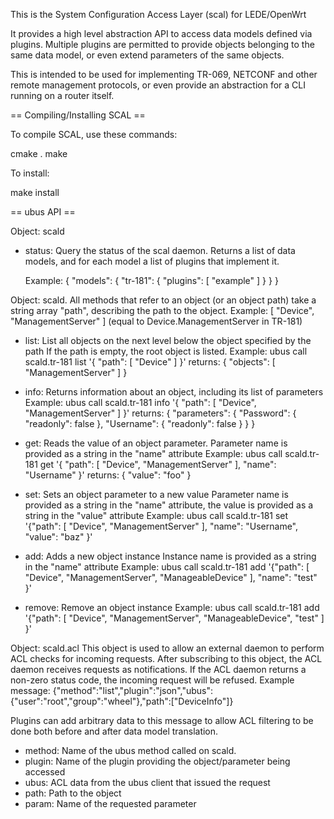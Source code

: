 This is the System Configuration Access Layer (scal) for LEDE/OpenWrt

It provides a high level abstraction API to access data models defined via
plugins. Multiple plugins are permitted to provide objects belonging to the
same data model, or even extend parameters of the same objects.

This is intended to be used for implementing TR-069, NETCONF and other remote
management protocols, or even provide an abstraction for a CLI running on
a router itself.

== Compiling/Installing SCAL ==

To compile SCAL, use these commands:

cmake .
make

To install:

make install


== ubus API ==

Object: scald
  - status:
    Query the status of the scal daemon.
    Returns a list of data models, and for each model a list of plugins that
    implement it.

    Example: { "models": { "tr-181": { "plugins": [ "example" ] } } }


Object: scald.<datamodel>
  All methods that refer to an object (or an object path) take a string array
  "path", describing the path to the object.
  Example: [ "Device", "ManagementServer" ]
  (equal to Device.ManagementServer in TR-181)

  - list:
    List all objects on the next level below the object specified by the path
    If the path is empty, the root object is listed.
    Example: ubus call scald.tr-181 list '{ "path": [ "Device" ] }'
    returns: { "objects": [ "ManagementServer" ] }

  - info:
    Returns information about an object, including its list of parameters
    Example: ubus call scald.tr-181 info '{ "path": [ "Device", "ManagementServer" ] }'
    returns: { "parameters": { "Password": { "readonly": false }, "Username": { "readonly": false } } }

  - get:
    Reads the value of an object parameter.
    Parameter name is provided as a string in the "name" attribute
    Example: ubus call scald.tr-181 get '{ "path": [ "Device", "ManagementServer" ], "name": "Username" }'
    returns: { "value": "foo" }

  - set:
    Sets an object parameter to a new value
    Parameter name is provided as a string in the "name" attribute, the value
    is provided as a string in the "value" attribute
    Example: ubus call scald.tr-181 set '{"path": [ "Device", "ManagementServer" ], "name": "Username", "value": "baz" }'

  - add:
    Adds a new object instance
    Instance name is provided as a string in the "name" attribute
    Example: ubus call scald.tr-181 add '{"path": [ "Device", "ManagementServer", "ManageableDevice" ], "name": "test" }'

  - remove:
    Remove an object instance
    Example: ubus call scald.tr-181 add '{"path": [ "Device", "ManagementServer", "ManageableDevice", "test" ] }'


Object: scald.acl
  This object is used to allow an external daemon to perform ACL checks for
  incoming requests. After subscribing to this object, the ACL daemon receives
  requests as notifications. If the ACL daemon returns a non-zero status code,
  the incoming request will be refused.
  Example message:
    {"method":"list","plugin":"json","ubus":{"user":"root","group":"wheel"},"path":["DeviceInfo"]}

  Plugins can add arbitrary data to this message to allow ACL filtering to be
  done both before and after data model translation.

  - method:
    Name of the ubus method called on scald.<datamodel>
  - plugin:
    Name of the plugin providing the object/parameter being accessed
  - ubus:
    ACL data from the ubus client that issued the request
  - path:
    Path to the object
  - param:
    Name of the requested parameter
